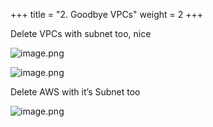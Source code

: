 +++
title = "2. Goodbye VPCs"
weight = 2
+++


Delete VPCs with subnet too, nice


![image.png](/images/008-viii-clean-it-up/34-843503-image.png)


![image.png](/images/008-viii-clean-it-up/34-416386-image.png)


Delete AWS with it’s Subnet too


![image.png](/images/008-viii-clean-it-up/34-627616-image.png)


